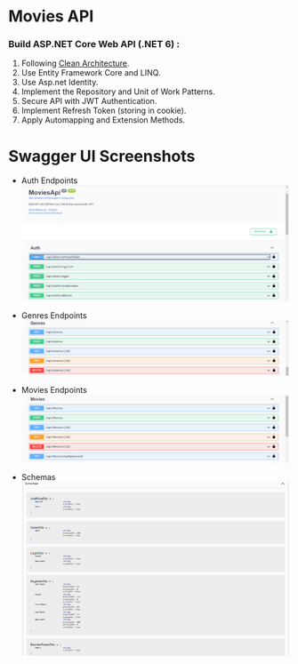 # Movies API
### Build ASP.NET Core Web API (.NET 6) :
1. Following [Clean Architecture](https://docs.microsoft.com/en-us/dotnet/architecture/modern-web-apps-azure/common-web-application-architectures#clean-architecture).
2. Use Entity Framework Core and LINQ.
3. Use Asp.net Identity.
4. Implement the Repository and Unit of Work Patterns.
5. Secure API with JWT Authentication.
6. Implement Refresh Token (storing in cookie).
7. Apply Automapping and Extension Methods.
# Swagger UI Screenshots
- Auth Endpoints
![auth](SwaggerUI-Screenshots/Auth.png)

- Genres Endpoints
![auth](SwaggerUI-Screenshots/Geners.png)

- Movies Endpoints
![auth](SwaggerUI-Screenshots/Movies.png)

- Schemas
![auth](SwaggerUI-Screenshots/Schemas.png)
